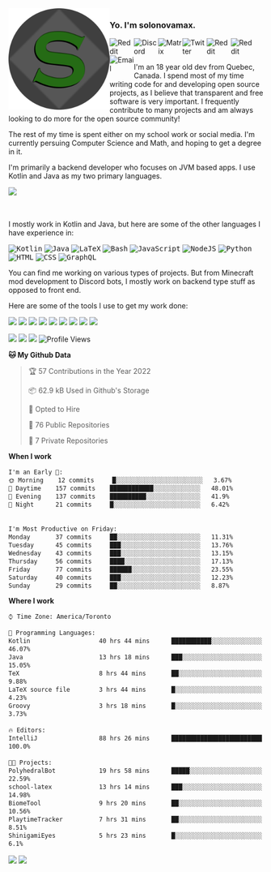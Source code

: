 <img align="left" alt="Avatar" width="200px" src="https://raw.githubusercontent.com/solonovamax/solonovamax/main/solonovamax-circle.png" />

### Yo. I'm solonovamax.

<a href="https://gitlab.com/solonovamax">
    <img align="left" alt="Reddit" width="48px" src="https://img.icons8.com/color/2x/gitlab.png">
</a>

<a href="https://discord.solonovamax.gay">
    <img align="left" alt="Discord" width="48px" src="https://img.icons8.com/color/2x/discord-logo.png">
</a>

<a href="https://matrix.to/#/@solonovamax:matrix.org">
    <img align="left" alt="Matrix" width="48px" src="https://img.icons8.com/material/2x/matrix-logo.png">
</a>

<a href="https://twitter.com/solonovamax">
    <img align="left" alt="Twitter" width="48px" src="https://img.icons8.com/color/2x/twitter.png">
</a>

<!-- <a href="https://twitch.tv/solonovamax">
    <img align="left" alt="Twitch" width="48px" src="https://img.icons8.com/color/2x/twitch.png">
</a> -->

<a href="https://reddit.com/u/solonovamax">
    <img align="left" alt="Reddit" width="48px" src="https://img.icons8.com/color/2x/reddit.png">
</a>

<a href="https://www.youtube.com/channel/UCTxCeyGu41WfEBT8mXpjHMA">
    <img align="left" alt="Reddit" width="48px" src="https://img.icons8.com/color/2x/youtube.png">
</a>

<a href="mailto:solonovamax@12oclockpoint.com">
    <img align="left" alt="Email" width="48px" src="https://img.icons8.com/fluency/2x/mail.png">
</a>

<!-- <a href="https://open.spotify.com/user/solonovamax">
    <img align="left" alt="Spotify" width="48px" src="https://img.icons8.com/color/2x/spotify.png">
</a> -->

<br/>
<br/>

I'm an 18 year old dev from Quebec, Canada.
I spend most of my time writing code for and developing open source projects, as I believe that transparent and free software is very important.
I frequently contribute to many projects and am always looking to do more for the open source community!

The rest of my time is spent either on my school work or social media. I'm currently persuing Computer Science and Math, and hoping to get a degree in it.

I'm primarily a backend developer who focuses on JVM based apps. I use Kotlin and Java as my two primary languages.


<a href="https://github.com/ryo-ma/github-profile-trophy"><img src="https://github-profile-trophy.vercel.app/?username=pierreschwang&margin-w=15&row=1"/></a> 

<br/>

I mostly work in Kotlin and Java, but here are some of the other languages I have experience in:

<kbd><img height="32" alt="Kotlin" src="https://img.icons8.com/color/1x/kotlin.png"></kbd>
<kbd><img height="32" alt="Java" src="https://img.icons8.com/color/1x/java-coffee-cup-logo.png"></kbd>
<kbd><img height="32" alt="LaTeX" src="https://img.icons8.com/color/1x/latex.png"></kbd>
<kbd><img height="32" alt="Bash" src="https://img.icons8.com/color/1x/console.png"></kbd>
<kbd><img height="32" alt="JavaScript" src="https://img.icons8.com/color/1x/javascript.png"></kbd>
<kbd><img height="32" alt="NodeJS" src="https://img.icons8.com/color/1x/nodejs.png"></kbd>
<kbd><img height="32" alt="Python" src="https://img.icons8.com/color/1x/python.png"></kbd>
<kbd><img height="32" alt="HTML" src="https://img.icons8.com/color/1x/html-5.png"></kbd>
<kbd><img height="32" alt="CSS" src="https://img.icons8.com/color/1x/css3.png"></kbd>
<kbd><img height="32" alt="GraphQL" src="https://img.icons8.com/color/1x/graphql.png"></kbd>

You can find me working on various types of projects.
But from Minecraft mod development to Discord bots, I mostly work on backend type stuff as opposed to front end.

Here are some of the tools I use to get my work done:

<kbd><img height="32" src="https://img.icons8.com/color/2x/intellij-idea.png"></kbd>
<kbd><img height="32" src="https://img.icons8.com/color/2x/linux.png"></kbd>
<kbd><img height="32" src="https://img.icons8.com/fluent/2x/console.png"></kbd>
<kbd><img height="32" src="https://img.icons8.com/color/2x/open-source.png"></kbd>
<kbd><img height="32" src="https://img.icons8.com/color/2x/git.png"></kbd>
<kbd><img height="32" src="https://img.icons8.com/color/2x/docker.png"></kbd>
<kbd><img height="32" src="https://img.icons8.com/color/2x/mongodb.png"></kbd>
<kbd><img height="32" src="https://img.icons8.com/color/2x/nginx.png"></kbd>
<kbd><img height="32" src="https://img.icons8.com/metro/2x/mysql.png"></kbd>

![](https://img.shields.io/badge/OS-Arch%20Linux-informational?style=flat&logo=Arch%20Linux&logoColor=white&color=007ec6)
![](https://img.shields.io/badge/Editor-IntelliJ%20Idea-informational?style=flat&logo=IntelliJ%20Idea&logoColor=white&color=007ec6)
![](https://img.shields.io/badge/Main%20Languages-Java%20%26%20Kotlin-informational?style=flat&logo=Java&logoColor=white&color=007ec6)
![Profile Views](https://komarev.com/ghpvc/?username=solonovamax&color=blue&style=flat)


<!--START_SECTION:waka-->
**🐱 My Github Data** 

> 🏆 57 Contributions in the Year 2022
 > 
> 📦 62.9 kB Used in Github's Storage 
 > 
> 💼 Opted to Hire
 > 
> 📜 76 Public Repositories 
 > 
> 🔑 7 Private Repositories  
 > 
**When I work** 

```text
I'm an Early 🐤: 
🌞 Morning    12 commits     █░░░░░░░░░░░░░░░░░░░░░░░░   3.67% 
🌆 Daytime    157 commits    ████████████░░░░░░░░░░░░░   48.01% 
🌃 Evening    137 commits    ██████████░░░░░░░░░░░░░░░   41.9% 
🌙 Night      21 commits     █░░░░░░░░░░░░░░░░░░░░░░░░   6.42%


I'm Most Productive on Friday: 
Monday       37 commits     ██░░░░░░░░░░░░░░░░░░░░░░░   11.31% 
Tuesday      45 commits     ███░░░░░░░░░░░░░░░░░░░░░░   13.76% 
Wednesday    43 commits     ███░░░░░░░░░░░░░░░░░░░░░░   13.15% 
Thursday     56 commits     ████░░░░░░░░░░░░░░░░░░░░░   17.13% 
Friday       77 commits     ██████░░░░░░░░░░░░░░░░░░░   23.55% 
Saturday     40 commits     ███░░░░░░░░░░░░░░░░░░░░░░   12.23% 
Sunday       29 commits     ██░░░░░░░░░░░░░░░░░░░░░░░   8.87%

```


**Where I work** 

```text
⌚︎ Time Zone: America/Toronto

💬 Programming Languages: 
Kotlin                   40 hrs 44 mins      ███████████░░░░░░░░░░░░░░   46.07% 
Java                     13 hrs 18 mins      ███░░░░░░░░░░░░░░░░░░░░░░   15.05% 
TeX                      8 hrs 44 mins       ██░░░░░░░░░░░░░░░░░░░░░░░   9.88% 
LaTeX source file        3 hrs 44 mins       █░░░░░░░░░░░░░░░░░░░░░░░░   4.23% 
Groovy                   3 hrs 18 mins       █░░░░░░░░░░░░░░░░░░░░░░░░   3.73%

🔥 Editors: 
IntelliJ                 88 hrs 26 mins      █████████████████████████   100.0%

🐱‍💻 Projects: 
PolyhedralBot            19 hrs 58 mins      █████░░░░░░░░░░░░░░░░░░░░   22.59% 
school-latex             13 hrs 14 mins      ███░░░░░░░░░░░░░░░░░░░░░░   14.98% 
BiomeTool                9 hrs 20 mins       ██░░░░░░░░░░░░░░░░░░░░░░░   10.56% 
PlaytimeTracker          7 hrs 31 mins       ██░░░░░░░░░░░░░░░░░░░░░░░   8.51% 
ShinigamiEyes            5 hrs 23 mins       █░░░░░░░░░░░░░░░░░░░░░░░░   6.1%

```


<!--END_SECTION:waka-->

<div style="white-space:nowrap;width:100%;position: relative;display: inline-block">
<img align="center" src="https://github-readme-stats.vercel.app/api?username=solonovamax&custom_title=solonovamax%27s%20Github%20Stats&langs_count=5&include_all_commits=true&count_private=true&show_icons=true&theme=github_dark"/>
<img align="center" src="https://github-readme-stats.vercel.app/api/wakatime?username=solonovamax&custom_title=solonovamax%27s%20Primary%20Languages&langs_count=10&show_icons=true&theme=github_dark"/>
</div>
